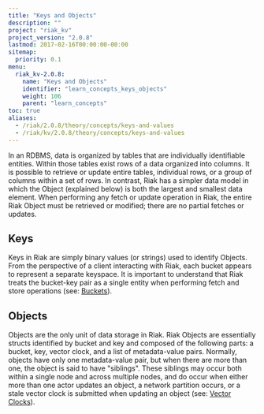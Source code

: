 ```yaml
---
title: "Keys and Objects"
description: ""
project: "riak_kv"
project_version: "2.0.8"
lastmod: 2017-02-16T00:00:00-00:00
sitemap:
  priority: 0.1
menu:
  riak_kv-2.0.8:
    name: "Keys and Objects"
    identifier: "learn_concepts_keys_objects"
    weight: 106
    parent: "learn_concepts"
toc: true
aliases:
  - /riak/2.0.8/theory/concepts/keys-and-values
  - /riak/kv/2.0.8/theory/concepts/keys-and-values
---
```


[concept buckets]: {{<baseurl>}}riak/kv/2.0.8/learn/concepts/buckets
[concept causal context vc]: {{<baseurl>}}riak/kv/2.0.8/learn/concepts/causal-context/#vector-clocks

In an RDBMS, data is organized by tables that are individually
identifiable entities. Within those tables exist rows of a data
organized into columns. It is possible to retrieve or update entire
tables, individual rows, or a group of columns within a set of
rows. In contrast, Riak has a simpler data model in which the Object
(explained below) is both the largest and smallest data element. When
performing any fetch or update operation in Riak, the entire Riak
Object must be retrieved or modified; there are no partial fetches or
updates.

## Keys

Keys in Riak are simply binary values (or strings) used to identify
Objects. From the perspective of a client interacting with Riak,
each bucket appears to represent a separate keyspace. It is important
to understand that Riak treats the bucket-key pair as a single entity
when performing fetch and store operations (see: [Buckets][concept buckets]).

## Objects

Objects are the only unit of data storage in Riak. Riak Objects are
essentially structs identified by bucket and key and composed of the
following parts: a bucket, key, vector clock, and a list of
metadata-value pairs. Normally, objects have only one metadata-value
pair, but when there are more than one, the object is said to have
"siblings". These siblings may occur both within a single node and
across multiple nodes, and do occur when either more than one actor
updates an object, a network partition occurs, or a stale vector clock
is submitted when updating an object (see: [Vector Clocks][concept causal context vc]).
